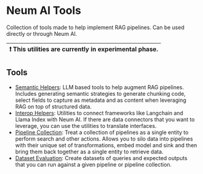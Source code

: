# Neum AI Tools

Collection of tools made to help implement RAG pipelines. Can be used directly or through Neum AI.

| :exclamation:  This utilities are currently in experimental phase.   |
|----------------------------------------------------------------------|

## Tools

- [Semantic Helpers](./neumai_tools/SemanticHelpers/): LLM based tools to help augment RAG pipelines. Includes generating semantic strategies to generate chunking code, select fields to capture as metadata and as content when leveraging RAG on top of structured data.
- [Interop Helpers](./neumai_tools/InteropHelpers/): Utilities to connect frameworks like Langchain and Llama Index with Neum AI. If there are data connectors that you want to leverage, you can use the utilities to translate interfaces.
- [Pipeline Collection](./neumai_tools/PipelineCollection/): Treat a collection of pipelines as a single entity to perform search and other actions. Allows you to silo data into pipelines with their unique set of transformations, embed model and sink and then bring them back together as a single entity to retrieve data.
- [Dataset Evaluation](./neumai_tools/DatasetEvaluation/): Create datasets of queries and expected outputs that you can run against a given pipeline or pipeline collection. 
